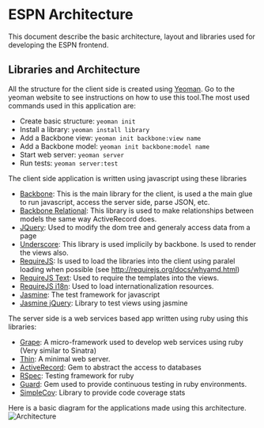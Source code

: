 # ESPN Architecture

This document describe the basic architecture, layout and libraries used for developing the ESPN frontend.

## Libraries and Architecture

All the structure for the client side is created using [Yeoman](http://yeoman.io). Go to the yeoman website to see instructions on how to use this tool.The most used commands used in this application are:

* Create basic structure: `yeoman init`
* Install a library: `yeoman install library`
* Add a Backbone view: `yeoman init backbone:view name`
* Add a Backbone model: `yeoman init backbone:model name`
* Start web server: `yeoman server`
* Run tests: `yeoman server:test`

The client side application is written using javascript using these libraries

* [Backbone](http://backbonejs.org/): This is the main library for the client, is used a the main glue to run javascript, access the server side, parse JSON, etc.
* [Backbone Relational](https://github.com/PaulUithol/Backbone-relational): This library is used to make relationships between models the same way ActiveRecord does.
* [JQuery](http://jquery.com/): Used to modify the dom tree and generaly access data from a page
* [Underscore](http://underscorejs.org/): This library is used implicily by backbone. Is used to render the views also.
* [RequireJS](http://requirejs.org/): Is used to load the libraries into the client using paralel loading when possible (see http://requirejs.org/docs/whyamd.html)
* [RequireJS Text](git://github.com/requirejs/text.git): Used to require the templates into the views.
* [RequireJS i18n](git://github.com/requirejs/i18n.git): Used to load internationalization resources.
* [Jasmine](https://jasmine.github.io/): The test framework for javascript
* [Jasmine jQuery](https://github.com/velesin/jasmine-jquery): Library to test views using jasmine

The server side is a web services based app written using ruby using this libraries:

* [Grape](https://github.com/intridea/grape): A micro-framework used to develop web services using ruby (Very similar to Sinatra)
* [Thin](http://code.macournoyer.com/thin/): A minimal web server.
* [ActiveRecord](https://rubygems.org/gems/activerecord): Gem to abstract the access to databases
* [RSpec](http://rspec.info/): Testing framework for ruby
* [Guard](https://github.com/guard/guard): Gem used to provide continuous testing in ruby environments.
* [SimpleCov](https://github.com/relevance/rcov): Library to provide code coverage stats

Here is a basic diagram for the applications made using this architecture.
![Architecture](https://docs.google.com/drawings/d/1BdEkz8RgvyW0ckxw464Wpdg6V30eawgejTOA3aogrpE/pub?w=963&h=676)
